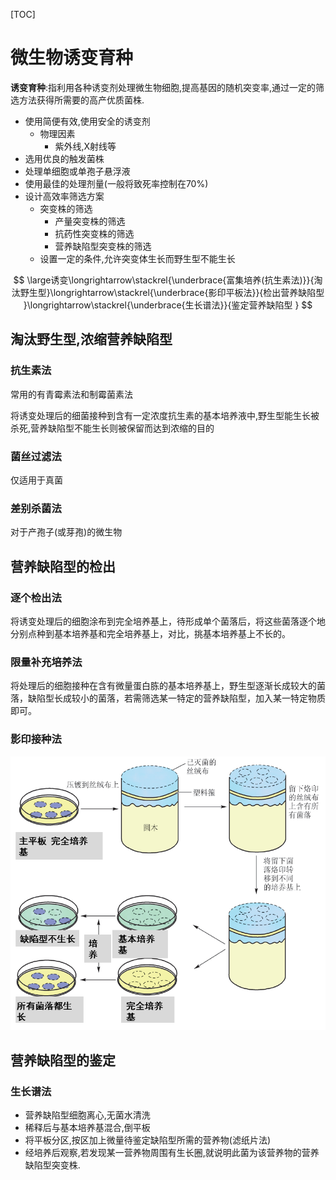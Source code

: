 [TOC]

# 微生物诱变育种

**诱变育种**:指利用各种诱变剂处理微生物细胞,提高基因的随机突变率,通过一定的筛选方法获得所需要的高产优质菌株.

+   使用简便有效,使用安全的诱变剂
    +   物理因素
        +   紫外线,X射线等
+   选用优良的触发菌株
+   处理单细胞或单孢子悬浮液
+   使用最佳的处理剂量(一般将致死率控制在$70\%$)
+   设计高效率筛选方案
    +   突变株的筛选
        +   产量突变株的筛选
        +   抗药性突变株的筛选
        +   营养缺陷型突变株的筛选
    +   设置一定的条件,允许突变体生长而野生型不能生长

$$
\large诱变\longrightarrow\stackrel{\underbrace{富集培养(抗生素法)}}{淘汰野生型}\longrightarrow\stackrel{\underbrace{影印平板法}}{检出营养缺陷型
}\longrightarrow\stackrel{\underbrace{生长谱法}}{鉴定营养缺陷型
}
$$

## 淘汰野生型,浓缩营养缺陷型

### 抗生素法

常用的有青霉素法和制霉菌素法

将诱变处理后的细菌接种到含有一定浓度抗生素的基本培养液中,野生型能生长被杀死,营养缺陷型不能生长则被保留而达到浓缩的目的

### 菌丝过滤法

仅适用于真菌

### 差别杀菌法

对于产孢子(或芽孢)的微生物

## 营养缺陷型的检出

### 逐个检出法

将诱变处理后的细胞涂布到完全培养基上，待形成单个菌落后，将这些菌落逐个地分别点种到基本培养基和完全培养基上，对比，挑基本培养基上不长的。

### 限量补充培养法

将处理后的细胞接种在含有微量蛋白胨的基本培养基上，野生型逐渐长成较大的菌落，缺陷型长成较小的菌落，若需筛选某一特定的营养缺陷型，加入某一特定物质即可。

### 影印接种法

![image-20210621154438044](image/image-20210621154438044.png)

## 营养缺陷型的鉴定

### 生长谱法

+   营养缺陷型细胞离心,无菌水清洗
+   稀释后与基本培养基混合,倒平板
+   将平板分区,按区加上微量待鉴定缺陷型所需的营养物(滤纸片法)
+   经培养后观察,若发现某一营养物周围有生长圈,就说明此菌为该营养物的营养缺陷型突变株.